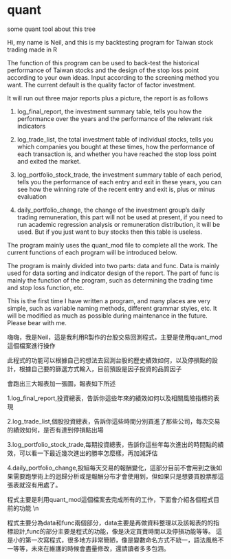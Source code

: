 # quant
some quant tool about this tree

Hi, my name is Neil, and this is my backtesting program for Taiwan stock trading made in R

The function of this program can be used to back-test the historical performance of Taiwan stocks and the design of the stop loss point according to your own ideas. Input according to the screening method you want. The current default is the quality factor of factor investment.

It will run out three major reports plus a picture, the report is as follows

1. log_final_report, the investment summary table, tells you how the performance over the years and the performance of the relevant risk indicators

2. log_trade_list, the total investment table of individual stocks, tells you which companies you bought at these times, how the performance of each transaction is, and whether you have reached the stop loss point and exited the market.

3. log_portfolio_stock_trade, the investment summary table of each period, tells you the performance of each entry and exit in these years, you can see how the winning rate of the recent entry and exit is, plus or minus evaluation

4.  daily_portfolio_change, the change of the investment group’s daily trading remuneration, this part will not be used at present, if you need to run academic regression analysis or remuneration distribution, it will be used.
But if you just want to buy stocks then this table is useless.

The program mainly uses the quant_mod file to complete all the work. The current functions of each program will be introduced below.

The program is mainly divided into two parts: data and func. Data is mainly used for data sorting and indicator design of the report.
The part of func is mainly the function of the program, such as determining the trading time and stop loss function, etc.

This is the first time I have written a program, and many places are very simple, such as variable naming methods, different grammar styles, etc. It will be modified as much as possible during maintenance in the future. Please bear with me.


嗨嗨，我是Neil，這是我利用R製作的台股交易回測程式，主要是使用quant_mod這個檔案進行操作

此程式的功能可以根據自己的想法去回測台股的歷史績效如何，以及停損點的設計，根據自己要的篩選方式輸入，目前預設是因子投資的品質因子

會跑出三大報表加一張圖，報表如下所述

1.log_final_report,投資總表，告訴你這些年來的績效如何以及相關風險指標的表現

2.log_trade_list,個股投資總表，告訴你這些時間分別買進了那些公司，每次交易的績效如何，是否有達到停損點出場

3.log_portfolio_stock_trade,每期投資總表，告訴你這些年每次進出的時間點的績效，可以看一下最近幾次進出的勝率怎麼樣，再加減評估

4.daily_portfolio_change,投組每天交易的報酬變化，這部分目前不會用到之後如果需要跑學術上的迴歸分析或是報酬分布才會使用到，但如果只是想要買股票那這張表就沒有用處了。

程式主要是利用quant_mod這個檔案去完成所有的工作，下面會介紹各個程式目前的功能 \n

程式主要分為data和func兩個部分，data主要是再做資料整理以及該報表的的指標設計,func的部分主要是程式的功能，像是決定買賣時間以及停損功能等等。
這是小的第一次寫程式，很多地方非常簡陋，像是變數命名方式不統一，語法風格不一等等，未來在維護的時候會盡量修改，還請讀者多多包涵。
